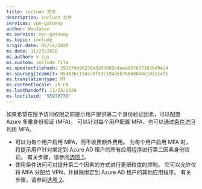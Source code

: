```yaml
---
title: include 文件
description: include 文件
services: vpn-gateway
author: WenJason
ms.service: vpn-gateway
ms.topic: include
origin.date: 02/14/2020
ms.date: 11/23/2020
ms.author: v-jay
ms.custom: include file
ms.openlocfilehash: 2921f9496220e8203602c4eea867677303bd9424
ms.sourcegitcommit: 054636c134cc0f53c194a6b76668644e18d1c4fe
ms.translationtype: HT
ms.contentlocale: zh-CN
ms.lasthandoff: 11/25/2020
ms.locfileid: "95970730"
---
```

如果希望在授予访问权限之前提示用户提供第二个身份验证因素，可以配置 Azure 多重身份验证 (MFA)。 可以针对每个用户配置 MFA，也可以通过[条件访问](../articles/active-directory/conditional-access/overview.md)利用 MFA。

* 可以为每个用户启用 MFA，而不收费额外费用。 为每个用户启用 MFA 时，将提示用户针对绑定到 Azure AD 租户的所有应用程序进行第二因素身份验证。 有关步骤，请参阅[选项 1](/vpn-gateway/openvpn-azure-ad-mfa#peruser)。
* 使用条件访问可对提升第二个因素的方式进行更细粒度的控制。 它可以允许仅将 MFA 分配给 VPN，并排除绑定到 Azure AD 租户的其他应用程序。 有关步骤，请参阅[选项 2](/vpn-gateway/openvpn-azure-ad-mfa#conditional)。